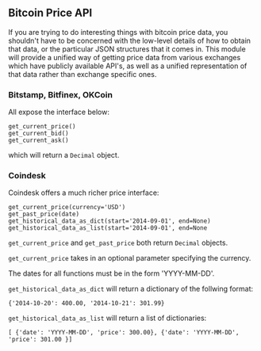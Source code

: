 Bitcoin Price API
----------------------------------------------------------------------

If you are trying to do interesting things with bitcoin price data,
you shouldn't have to be concerned with the low-level details of how
to obtain that data, or the particular JSON structures that it comes in.
This module will provide a unified way of getting price data from various
exchanges which have publicly available API's, as well as a unified
representation of that data rather than exchange specific ones.

### Bitstamp, Bitfinex, OKCoin

All expose the interface below:

	get_current_price()
	get_current_bid()
	get_current_ask()

which will return a `Decimal` object.

### Coindesk

Coindesk offers a much richer price interface:

	get_current_price(currency='USD')
	get_past_price(date)
	get_historical_data_as_dict(start='2014-09-01', end=None)
	get_historical_data_as_list(start='2014-09-01', end=None

`get_current_price` and `get_past_price` both return `Decimal` objects.
 
`get_current_price` takes in an optional parameter specifying the currency.

The dates for all functions must be in the form 'YYYY-MM-DD'.

`get_historical_data_as_dict` will return a dictionary of the follwing format:

	{'2014-10-20': 400.00, '2014-10-21': 301.99}

`get_historical_data_as_list` will return a list of dictionaries:

	[ {'date': 'YYYY-MM-DD', 'price': 300.00}, {'date': 'YYYY-MM-DD', 'price': 301.00 }]


